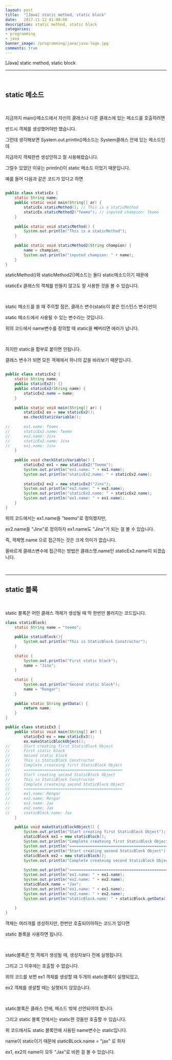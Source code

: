 ```yaml
---
layout: post
title:  "[Java] static method, static block"
date:   2017-11-12 01:00:00
description: static method, static block
categories:
- programming
- java
banner_image: /programming/java/java-logo.jpg
comments: true
---
```


[Java] static method, static block

---

<br>

## static 메소드

<br>

지금까지 main()메소드에서 자신의 클래스나 다른 클래스에 있는 메소드를 호출하려면

반드시 객체를 생성했어야만 했습니다.

그런데 생각해보면 System.out.println()메소드는 System클래스 안에 있는 메소드인데

지금까지 객체한번 생성안하고 잘 사용해왔습니다.

그럴수 있었던 이유는 println()이 static 메소드 이었기 때문입니다.

예를 들어 다음과 같은 코드가 있다고 하면

~~~ java

public class staticEx {
	static String name;
	public static void main(String[] ar) {
		staticEx.staticMethod(); // This is a staticMethod
		staticEx.staticMethod2("Teemo"); // inputed champion: Teemo
	}
	
	public static void staticMethod() {
		System.out.println("This is a staticMethod");
	}
	
	public static void staticMethod2(String champion) {
		name = champion;
		System.out.println("inputed champion: " + name);
	}
}
~~~

staticMethod()와 staticMethod2()메소드는 둘다 static메소드이기 때문에

staticEx 클래스의 객체를 만들지 않고도 잘 사용한 것을 볼 수 있습니다.

<br>

static 메소드를 쓸 때 주의할 점은, 클래스 변수(static이 붙은 인스턴스 변수)만이

static 메소드에서 사용될 수 있는 변수라는 것입니다.

위의 코드에서 name변수를 정의할 때 static을 빼버리면 에러가 납니다.

<br>

하지만 static을 함부로 붙이면 안됩니다. 

클래스 변수가 되면 모든 객체에서 하나의 값을 바라보기 때문입니다.

~~~ java

public class staticEx2 {
	static String name;
	public staticEx2() {}
	public staticEx2(String name) {
		staticEx2.name = name;
	}
	
	public static void main(String[] ar) {
		staticEx2 ex = new staticEx2();
		ex.checkStaticVariable();
		
//		ex1.name: Teemo
//		staticEx2.name: Teemo
//		ex2.name: Jinx
//		staticEx2.name: Jinx
//		ex1.name: Jinx
	}
	
	public void checkStaticVariable() {
		staticEx2 ex1 = new staticEx2("Teemo");
		System.out.println("ex1.name: " + ex1.name);
		System.out.println("staticEx2.name: " + staticEx2.name);
		
		staticEx2 ex2 = new staticEx2("Jinx");
		System.out.println("ex2.name: " + ex2.name);
		System.out.println("staticEx2.name: " + staticEx2.name);
		System.out.println("ex1.name: " + ex1.name);
	}
}
~~~

위의 코드에서는 ex1.name을 "teemo"로 정의했지만, 

ex2.name을 "Jinx"로 정의하자 ex1.name도 "Jinx"가 되는 걸 볼 수 있습니다.

즉, 객체명.name 으로 접근하는 것은 크게 의미가 없습니다.

올바르게 클래스변수에 접근하는 방법은 클래스명.name인 staticEx2.name이 되겠습니다.

<br>
<hr>

## static 블록

<br>

static 블록은 어떤 클래스 객체가 생성될 때 딱 한번만 불러지는 코드입니다.

~~~ java
class staticBlock{
	static String name = "teemo";
	
	public staticBlock(){
		System.out.println("This is StaticBlock Constructor");
	}
	
	static {
		System.out.println("First static block");
		name = "Jinx";
	}
	
	static {
		System.out.println("Second static block");
		name = "Rengar";
	}
	
	public static String getData() {
		return name;
	}
}

public class staticEx3 {
	public static void main(String[] ar) {
		staticEx3 ex = new staticEx3();
		ex.makeStaticBlockObject();
//		Start creating first StaticBlock Object
//		First static block
//		Second static block
//		This is StaticBlock Constructor
//		Complete createing first StaticBlock Object
//		===========================================
//		Start creating second StaticBlock Object
//		This is StaticBlock Constructor
//		Complete createing second StaticBlock Object
//		===========================================
//		ex1.name: Rengar
//		ex2.name: Rengar
//		ex1.name: Jax
//		ex2.name: Jax
//		staticBlock.name: Jax
	}
	
	public void makeStaticBlockObject() {
		System.out.println("Start creating first StaticBlock Object");
		staticBlock ex1 = new staticBlock();
		System.out.println("Complete createing first StaticBlock Object");
		System.out.println("===========================================");
		System.out.println("Start creating second StaticBlock Object");
		staticBlock ex2 = new staticBlock();
		System.out.println("Complete createing second StaticBlock Object");
		
		System.out.println("===========================================");
		System.out.println("ex1.name: " + ex1.name);
		System.out.println("ex2.name: " + ex2.name);
		staticBlock.name = "Jax";
		System.out.println("ex1.name: " + ex1.name);
		System.out.println("ex2.name: " + ex2.name);
		System.out.println("staticBlock.name: " + staticBlock.getData());
		
	}
}
~~~

객체는 여러개를 생성하지만, 한번만 호출되어야하는 코드가 있다면

static 블록을 사용하면 됩니다.

<br>

static블록은 첫 객체가 생성될 때, 생성자보다 전에 실행됩니다.

그리고 그 이후에는 호출할 수 없습니다.

위의 코드를 보면 ex1 객체를 생성할 때 두개의 static블록이 실행되었고,

ex2 객체를 생설할 때는 실행되지 않았습니다.

<br>

static블록은 클래스 안에, 메소드 밖에 선언되어야 합니다.

그리고 static 블록 안에서는 static한 것들만 호출할 수 있습니다.

위 코드에서도 static 블록안에 사용된 name변수는 static입니다.

name이 static이기 때문에 staticBLock.name = "jax" 로 하자

ex1, ex2의 name이 모두 "Jax"로 바뀐 걸 볼 수 있습니다.
